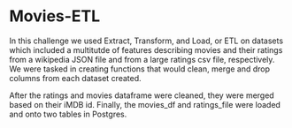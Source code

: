 # Movies-ETL

In this challenge we used Extract, Transform, and Load, or ETL on datasets which included a multitutde of features describing movies and their ratings from a wikipedia JSON file and from a large ratings csv file, respectively. We were tasked in creating functions that would clean, merge and drop columns from each dataset created.

After the ratings and movies dataframe were cleaned, they were merged based on their iMDB id. Finally, the movies_df and ratings_file were loaded and onto two tables in Postgres.